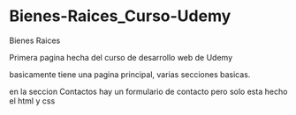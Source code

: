 # Bienes-Raices_Curso-Udemy
Bienes Raices

Primera pagina hecha del curso de desarrollo web de Udemy

basicamente tiene una pagina principal, varias secciones basicas.

en la seccion Contactos hay un formulario de contacto pero solo esta hecho el html y css



